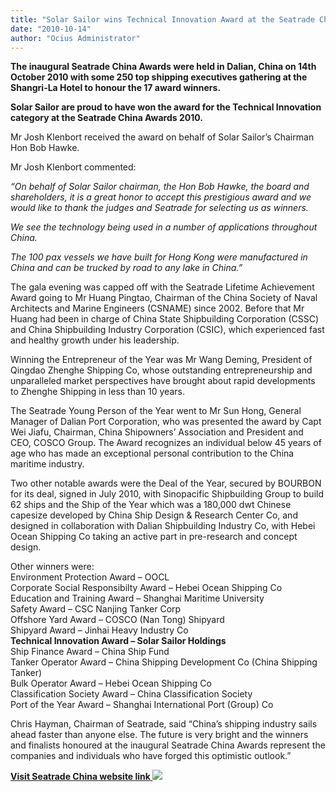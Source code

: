 ```yaml
---
title: "Solar Sailor wins Technical Innovation Award at the Seatrade China Awards 2010"
date: "2010-10-14"
author: "Ocius Administrator"
---
```


**The inaugural Seatrade China Awards were held in Dalian, China on 14th October 2010 with some 250 top shipping executives gathering at the Shangri-La Hotel to honour the 17 award winners.**

**Solar Sailor are proud to have won the award for the Technical Innovation category at the Seatrade China Awards 2010.**

Mr Josh Klenbort received the award on behalf of Solar Sailor’s Chairman Hon Bob Hawke.

Mr Josh Klenbort commented:

_“On behalf of Solar Sailor chairman, the Hon Bob Hawke, the board and shareholders, it is a great honor to accept this prestigious award and we would like to thank the judges and Seatrade for selecting us as winners._

_We see the technology being used in a number of applications throughout China._

_The 100 pax vessels we have built for Hong Kong were manufactured in China and can be trucked by road to any lake in China.”_

The gala evening was capped off with the Seatrade Lifetime Achievement Award going to Mr Huang Pingtao, Chairman of the China Society of Naval Architects and Marine Engineers (CSNAME) since 2002\. Before that Mr Huang had been in charge of China State Shipbuilding Corporation (CSSC) and China Shipbuilding Industry Corporation (CSIC), which experienced fast and healthy growth under his leadership.

Winning the Entrepreneur of the Year was Mr Wang Deming, President of Qingdao Zhenghe Shipping Co, whose outstanding entrepreneurship and unparalleled market perspectives have brought about rapid developments to Zhenghe Shipping in less than 10 years.

The Seatrade Young Person of the Year went to Mr Sun Hong, General Manager of Dalian Port Corporation, who was presented the award by Capt Wei Jiafu, Chairman, China Shipowners’ Association and President and CEO, COSCO Group. The Award recognizes an individual below 45 years of age who has made an exceptional personal contribution to the China maritime industry.

Two other notable awards were the Deal of the Year, secured by BOURBON for its deal, signed in July 2010, with Sinopacific Shipbuilding Group to build 62 ships and the Ship of the Year which was a 180,000 dwt Chinese capesize developed by China Ship Design & Research Center Co, and designed in collaboration with Dalian Shipbuilding Industry Co, with Hebei Ocean Shipping Co taking an active part in pre-research and concept design.

Other winners were:  
Environment Protection Award – OOCL  
Corporate Social Responsibilty Award – Hebei Ocean Shipping Co  
Education and Training Award – Shanghai Maritime University  
Safety Award – CSC Nanjing Tanker Corp  
Offshore Yard Award – COSCO (Nan Tong) Shipyard  
Shipyard Award – Jinhai Heavy Industry Co  
**Technical Innovation Award – Solar Sailor Holdings**  
Ship Finance Award – China Ship Fund  
Tanker Operator Award – China Shipping Development Co (China Shipping Tanker)  
Bulk Operator Award – Hebei Ocean Shipping Co  
Classification Society Award – China Classification Society  
Port of the Year Award – Shanghai International Port (Group) Co

Chris Hayman, Chairman of Seatrade, said “China’s shipping industry sails ahead faster than anyone else. The future is very bright and the winners and finalists honoured at the inaugural Seatrade China Awards represent the companies and individuals who have forged this optimistic outlook.”

**[Visit Seatrade China website link ![](http://solarsailor.com/images/arrow_blue_white.gif)](http://www.seatradeasia-online.com/News/6179.html)**

